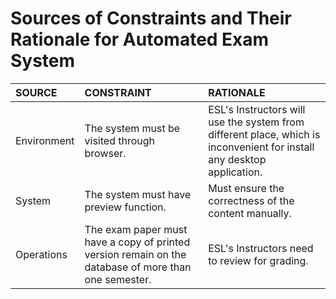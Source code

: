 # Sources of Constraints and Their Rationale for Automated Exam System #



| **SOURCE** | **CONSTRAINT** | **RATIONALE** |
|:-----------|:---------------|:--------------|
| Environment | The system must be visited through browser.| ESL's Instructors will use the system from different place, which is inconvenient for install any desktop application.|
| System     | The system must have preview function. | Must ensure the correctness of the content manually. |
| Operations | The exam paper must have a copy of printed version remain on the database of more than one semester. | ESL's Instructors need to review for grading. |